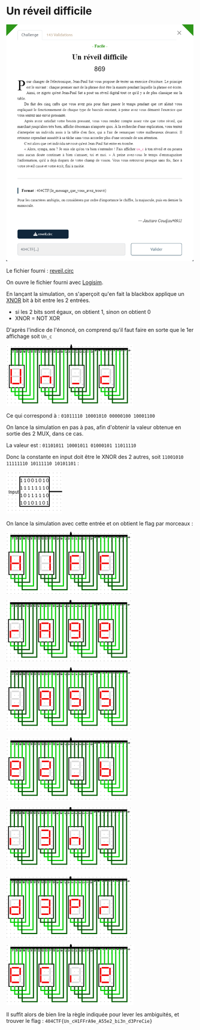 # Un réveil difficile

<img alt="énoncé du challenge" src="enonce.png" width=500>

Le fichier fourni : [reveil.circ](reveil.circ)

On ouvre le fichier fourni avec [Logisim](http://www.cburch.com/logisim/).

En lançant la simulation, on s'aperçoit qu'en fait la blackbox applique un [XNOR](https://fr.wikipedia.org/wiki/Co%C3%AFncidence_(informatique)) bit à bit entre les 2 entrées.
- si les 2 bits sont égaux, on obtient 1, sinon on obtient 0
- XNOR =  NOT XOR

D'après l'indice de l'énoncé, on comprend qu'il faut faire en sorte que le 1er affichage soit `Un_c`

![fragment 1 du flag](Logisim_fragment1.png)

Ce qui correspond à : `01011110 10001010 00000100 10001100`

On lance la simulation en pas à pas, afin d'obtenir la valeur obtenue en sortie des 2 MUX, dans ce cas.

La valeur est : `01101011 10001011 01000101 11011110`

Donc la constante en input doit être le XNOR des 2 autres, soit `11001010 11111110 10111110 10101101` :

![input](Logisim_init_input.png)

On lance la simulation avec cette entrée et on obtient le flag par morceaux :

![fragment 2 du flag](Logisim_fragment2.png)

![fragment 3 du flag](Logisim_fragment3.png)

![fragment 4 du flag](Logisim_fragment4.png)

![fragment 5 du flag](Logisim_fragment5.png)

![fragment 6 du flag](Logisim_fragment6.png)

![fragment 7 du flag](Logisim_fragment7.png)

![fragment 8 du flag](Logisim_fragment8.png)

Il suffit alors de bien lire la règle indiquée pour lever les ambiguités, et trouver le flag : `404CTF{Un_cH1FFrA9e_A55e2_bi3n_d3PreCie}`
